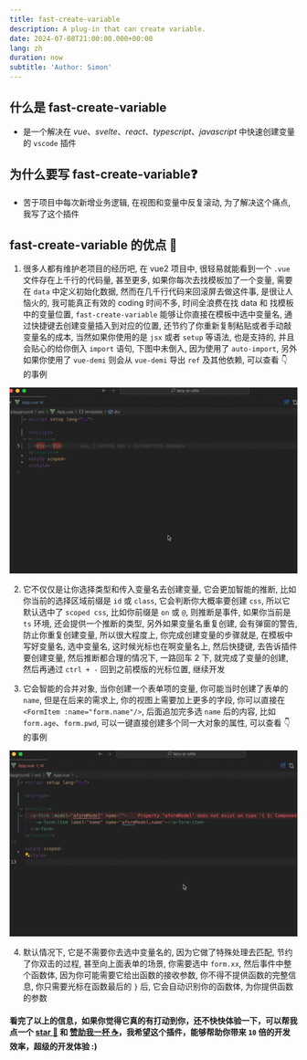 ```yaml
---
title: fast-create-variable
description: A plug-in that can create variable.
date: 2024-07-08T21:00:00.000+00:00
lang: zh
duration: now
subtitle: 'Author: Simon'
---
```


## 什么是 fast-create-variable

- 是一个解决在 *vue*、*svelte*、*react*、*typescript*、*javascript* 中快速创建变量的 `vscode` 插件

## 为什么要写 fast-create-variable❓

- 苦于项目中每次新增业务逻辑, 在视图和变量中反复滚动, 为了解决这个痛点, 我写了这个插件

## fast-create-variable 的优点 💯

1. 很多人都有维护老项目的经历吧, 在 vue2 项目中, 很轻易就能看到一个 `.vue` 文件存在上千行的代码量, 甚至更多, 如果你每次去找模板加了一个变量, 需要在 `data` 中定义初始化数据, 然而在几千行代码来回滚屏去做这件事, 是很让人恼火的, 我可能真正有效的 coding 时间不多, 时间全浪费在找 data 和 找模板中的变量位置, `fast-create-variable` 能够让你直接在模板中选中变量名, 通过快捷键去创建变量插入到对应的位置, 还节约了你重新复制粘贴或者手动敲变量名的成本, 当然如果你使用的是 `jsx` 或者 `setup` 等语法, 也是支持的, 并且会贴心的给你倒入 `import` 语句, 下图中未倒入, 因为使用了 `auto-import`, 另外如果你使用了 `vue-demi` 则会从 `vue-demi` 导出 `ref` 及其他依赖, 可以查看 👇 的事例

<img src="../../public/fast-create-variable-1.gif" rounded-2 />

2. 它不仅仅是让你选择类型和传入变量名去创建变量, 它会更加智能的推断, 比如你当前的选择区域前缀是 `id` 或 `class`, 它会判断你大概率要创建 `css`, 所以它默认选中了 `scoped css`, 比如你前缀是 `on` 或 `@`, 则推断是事件, 如果你当前是 `ts` 环境, 还会提供一个推断的类型, 另外如果变量名重复创建, 会有弹窗的警告, 防止你重复创建变量, 所以很大程度上, 你完成创建变量的步骤就是, 在模板中写好变量名, 选中变量名, 这时候光标也在啊变量名上, 然后快捷键, 去告诉插件要创建变量, 然后推断都合理的情况下, 一路回车 2 下, 就完成了变量的创建, 然后再通过 `ctrl + -` 回到之前模版的光标位置, 继续开发

3. 它会智能的合并对象, 当你创建一个表单项的变量, 你可能当时创建了表单的 `name`, 但是在后来的需求上, 你的视图上需要加上更多的字段, 你可以直接在 `<FormItem :name="form.name"/>`, 后面追加完多选 `name` 后的内容, 比如 `form.age`、`form.pwd`, 可以一键直接创建多个同一大对象的属性, 可以查看 👇 的事例

<img src="../../public/fast-create-variable-2.gif" rounded-2 />

4. 默认情况下, 它是不需要你去选中变量名的, 因为它做了特殊处理去匹配, 节约了你双击的过程, 甚至向上面表单的场景, 你需要选中 `form.xx`, 然后事件中整个函数体, 因为你可能需要它给出函数的接收参数, 你不得不提供函数的完整信息, 你只需要光标在函数最后的 `}` 后, 它会自动识别你的函数体, 为你提供函数的参数

#### 看完了以上的信息，如果你觉得它真的有打动到你，还不快快体验一下，可以帮我点一个 [star 🌟](https://github.com/Simon-He95/fast-create-variable) 和 [赞助我一杯 ☕️](https://github.com/Simon-He95/sponsor)，我希望这个插件，能够帮助你带来 `10` 倍的开发效率，超级的开发体验 :)

